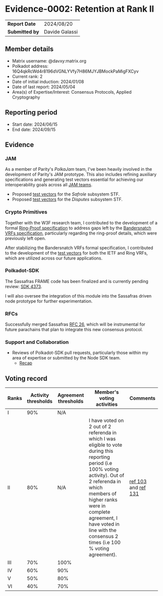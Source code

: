 # Evidence-0002: Retention at Rank II

|                  |                      |
| ---------------- | ---------------------|
| **Report Date**  | 2024/08/20           |
| **Submitted by** | Davide Galassi       |


## Member details

- Matrix username: @davxy:matrix.org
- Polkadot address: 16Q4qkRcWd4r8196dVGNLYVfy7H86MJYJBMockPaMigFXCyv
- Current rank: 2
- Date of initial induction: 2024/01/08
- Date of last report: 2024/05/04
- Area(s) of Expertise/Interest: Consensus Protocols, Applied Cryptography


## Reporting period

- Start date: 2024/06/15
- End date: 2024/09/15


## Evidence

### JAM

As a member of Parity's *PolkaJam* team, I've been heavily involved in the
development of Parity's JAM prototype. This also includes refining auxiliary
specifications and generating test vectors essential for achieving our interoperability
goals across all [JAM teams](https://graypaper.com/clients/).

- Proposed [test vectors](https://github.com/w3f/jamtestvectors/pulls?q=type%3Apr+author%3Adavxy++Safrole++in%3Atitle) for the *Safrole* subsystem STF.
- Proposed [test vectors](https://github.com/w3f/jamtestvectors/pull/9) for the *Disputes* subsystem STF.

### Crypto Primitives

Together with the W3F research team, I contributed to the development of a formal
[Ring-Proof specification](https://github.com/davxy/ring-proof-spec) to address gaps
left by the [Bandersnatch VRFs specification](https://github.com/davxy/bandersnatch-vrfs-spec),
particularly regarding the ring-proof details, which were previously left open.

After stabilizing the Bandersnatch VRFs formal specification, I contributed to
the development of the [test vectors](https://github.com/davxy/bandersnatch-vrfs-spec/tree/main/vectors)
for both the IETF and Ring VRFs, which are utilized across our future applications.

### Polkadot-SDK

The Sassafras FRAME code has been finalized and is currently pending review:
[SDK 4373](https://github.com/paritytech/polkadot-sdk/pull/4373).

I will also oversee the integration of this module into the Sassafras driven node
prototype for further experimentation.

### RFCs

Successfully merged Sassafras [RFC 26](https://github.com/polkadot-fellows/RFCs/pull/26),
which will be instrumental for future parachains that plan to integrate this new consensus protocol.

### Support and Collaboration

- Reviews of Polkadot-SDK pull requests, particularly those within my area of expertise or submitted by the Node SDK team.
  - [Recap](https://github.com/paritytech/polkadot-sdk/pulls?q=is%3Apr+reviewed-by%3Adavxy)

## Voting record

|  Ranks | Activity thresholds | Agreement thresholds | Member's voting activities | Comments |
|---|---|---|---|---|
|I  |90%   |N/A   |   |  |
|II |80%   |N/A   | I have voted on 2 out of 2 referenda in which I was eligible to vote during this reporting period (i.e 100% voting activity). Out of 2 referenda in which members of higher ranks were in complete agreement, I have voted in line with the consensus 2 times (i.e 100 % voting agreement). | [ref 103](https://collectives.subsquare.io/fellowship/referenda/103) and [ref 131](https://collectives.subsquare.io/fellowship/referenda/131) |
|III|70%   |100%  |   |  |
|IV |60%   |90%   |   |  |
|V  |50%   |80%   |   |  |
|VI |40%   |70%   |   |  |
